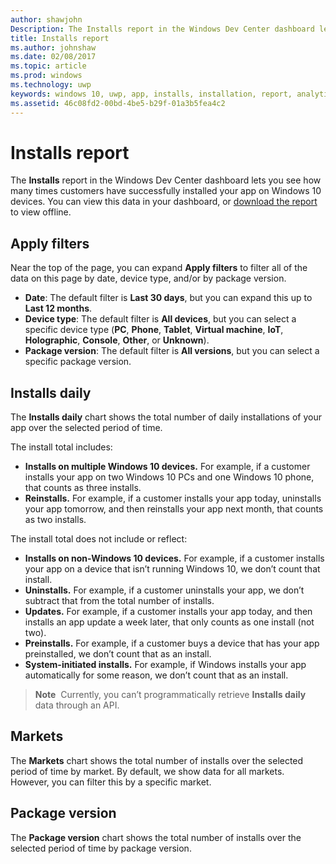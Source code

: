 ```yaml
---
author: shawjohn
Description: The Installs report in the Windows Dev Center dashboard lets you see how many times your app has been successfully installed on Windows 10 devices.
title: Installs report
ms.author: johnshaw
ms.date: 02/08/2017
ms.topic: article
ms.prod: windows
ms.technology: uwp
keywords: windows 10, uwp, app, installs, installation, report, analytics
ms.assetid: 46c08fd2-00bd-4be5-b29f-01a3b5fea4c2
---
```


# Installs report

The **Installs** report in the Windows Dev Center dashboard lets you see how many times customers have successfully installed your app on Windows 10 devices. You can view this data in your dashboard, or [download the report](download-analytic-reports.md) to view offline.


## Apply filters


Near the top of the page, you can expand **Apply filters** to filter all of the data on this page by date, device type, and/or by package version.

-   **Date**: The default filter is **Last 30 days**, but you can expand this up to **Last 12 months**.
-   **Device type**: The default filter is **All devices**, but you can select a specific device type (**PC**, **Phone**, **Tablet**, **Virtual machine**, **IoT**, **Holographic**, **Console**, **Other**, or **Unknown**).
-   **Package version**: The default filter is **All versions**, but you can select a specific package version.


## Installs daily


The **Installs daily** chart shows the total number of daily installations of your app over the selected period of time.

The install total includes:
-   **Installs on multiple Windows 10 devices.** For example, if a customer installs your app on two Windows 10 PCs and one Windows 10 phone, that counts as three installs.
-   **Reinstalls.** For example, if a customer installs your app today, uninstalls your app tomorrow, and then reinstalls your app next month, that counts as two installs.

The install total does not include or reflect:
-   **Installs on non-Windows 10 devices.** For example, if a customer installs your app on a device that isn’t running Windows 10, we don’t count that install.
-   **Uninstalls.** For example, if a customer uninstalls your app, we don’t subtract that from the total number of installs.
-   **Updates.** For example, if a customer installs your app today, and then installs an app update a week later, that only counts as one install (not two).
-   **Preinstalls.** For example, if a customer buys a device that has your app preinstalled, we don’t count that as an install.
-   **System-initiated installs.** For example, if Windows installs your app automatically for some reason, we don’t count that as an install.

> **Note**  Currently, you can’t programmatically retrieve **Installs daily** data through an API.

## Markets


The **Markets** chart shows the total number of installs over the selected period of time by market. By default, we show data for all markets. However, you can filter this by a specific market.


## Package version


The **Package version** chart shows the total number of installs over the selected period of time by package version.



 

 
